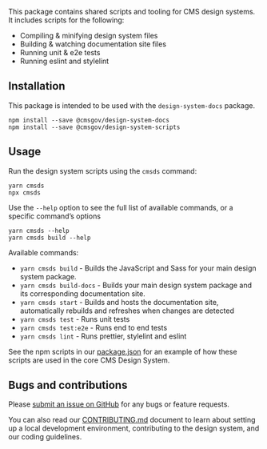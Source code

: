 This package contains shared scripts and tooling for CMS design systems. It includes scripts for the following:

- Compiling & minifying design system files
- Building & watching documentation site files
- Running unit & e2e tests
- Running eslint and stylelint

## Installation

This package is intended to be used with the `design-system-docs` package.

```
npm install --save @cmsgov/design-system-docs
npm install --save @cmsgov/design-system-scripts
```

## Usage

Run the design system scripts using the `cmsds` command:

```
yarn cmsds
npx cmsds
```

Use the `--help` option to see the full list of available commands, or a specific command’s options

```
yarn cmsds --help
yarn cmsds build --help
```

Available commands:

- `yarn cmsds build` - Builds the JavaScript and Sass for your main design system package.
- `yarn cmsds build-docs` - Builds your main design system package and its corresponding documentation site.
- `yarn cmsds start` - Builds and hosts the documentation site, automatically rebuilds and refreshes when changes are detected
- `yarn cmsds test` - Runs unit tests
- `yarn cmsds test:e2e` - Runs end to end tests
- `yarn cmsds lint` - Runs prettier, stylelint and eslint

See the npm scripts in our [package.json](https://github.com/CMSgov/design-system/blob/master/package.json) for an example of how these scripts are used in the core CMS Design System.

## Bugs and contributions

Please [submit an issue on GitHub](https://github.com/CMSgov/design-system) for any bugs or feature requests.

You can also read our [CONTRIBUTING.md](https://github.com/CMSgov/design-system/blob/master/CONTRIBUTING.md) document to learn about setting up a local development environment, contributing to the design system, and our coding guidelines.
